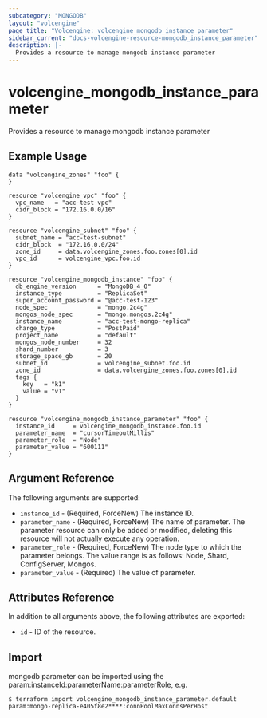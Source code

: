 ```yaml
---
subcategory: "MONGODB"
layout: "volcengine"
page_title: "Volcengine: volcengine_mongodb_instance_parameter"
sidebar_current: "docs-volcengine-resource-mongodb_instance_parameter"
description: |-
  Provides a resource to manage mongodb instance parameter
---
```

# volcengine_mongodb_instance_parameter
Provides a resource to manage mongodb instance parameter
## Example Usage
```hcl
data "volcengine_zones" "foo" {
}

resource "volcengine_vpc" "foo" {
  vpc_name   = "acc-test-vpc"
  cidr_block = "172.16.0.0/16"
}

resource "volcengine_subnet" "foo" {
  subnet_name = "acc-test-subnet"
  cidr_block  = "172.16.0.0/24"
  zone_id     = data.volcengine_zones.foo.zones[0].id
  vpc_id      = volcengine_vpc.foo.id
}

resource "volcengine_mongodb_instance" "foo" {
  db_engine_version      = "MongoDB_4_0"
  instance_type          = "ReplicaSet"
  super_account_password = "@acc-test-123"
  node_spec              = "mongo.2c4g"
  mongos_node_spec       = "mongo.mongos.2c4g"
  instance_name          = "acc-test-mongo-replica"
  charge_type            = "PostPaid"
  project_name           = "default"
  mongos_node_number     = 32
  shard_number           = 3
  storage_space_gb       = 20
  subnet_id              = volcengine_subnet.foo.id
  zone_id                = data.volcengine_zones.foo.zones[0].id
  tags {
    key   = "k1"
    value = "v1"
  }
}

resource "volcengine_mongodb_instance_parameter" "foo" {
  instance_id     = volcengine_mongodb_instance.foo.id
  parameter_name  = "cursorTimeoutMillis"
  parameter_role  = "Node"
  parameter_value = "600111"
}
```
## Argument Reference
The following arguments are supported:
* `instance_id` - (Required, ForceNew) The instance ID.
* `parameter_name` - (Required, ForceNew) The name of parameter. The parameter resource can only be added or modified, deleting this resource will not actually execute any operation.
* `parameter_role` - (Required, ForceNew) The node type to which the parameter belongs. The value range is as follows: Node, Shard, ConfigServer, Mongos.
* `parameter_value` - (Required) The value of parameter.

## Attributes Reference
In addition to all arguments above, the following attributes are exported:
* `id` - ID of the resource.



## Import
mongodb parameter can be imported using the param:instanceId:parameterName:parameterRole, e.g.
```
$ terraform import volcengine_mongodb_instance_parameter.default param:mongo-replica-e405f8e2****:connPoolMaxConnsPerHost
```

